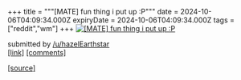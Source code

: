 +++
title = """[MATE] fun thing i put up :P"""
date = 2024-10-06T04:09:34.000Z
expiryDate = 2024-10-06T04:09:34.000Z
tags = ["reddit","wm"]
+++
[![[MATE] fun thing i put up :P](https://b.thumbs.redditmedia.com/qLld9SC4xJ7ORKDA7nLwigsKP1aYk-PfIG19X60gbTs.jpg "[MATE] fun thing i put up :P")](https://www.reddit.com/r/unixporn/comments/1fx88ns/mate_fun_thing_i_put_up_p/)

submitted by [/u/hazelEarthstar](https://www.reddit.com/user/hazelEarthstar)  
[\[link\]](https://www.reddit.com/gallery/1fx88ns) [\[comments\]](https://www.reddit.com/r/unixporn/comments/1fx88ns/mate_fun_thing_i_put_up_p/)

[[source]](https://www.reddit.com/r/unixporn/comments/1fx88ns/mate_fun_thing_i_put_up_p/)
